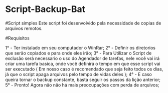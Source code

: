# Script-Backup-Bat

#Script simples
Este script foi desenvolvido pela necessidade de copias de arquivos remotos.

#Requisitos

1° - Ter instalado em seu computador o WinRar;
2° - Definir os diretorios que serão copiados e para onde eles irão;
3° - Para Utilizar o Script de exclusão será necessario o uso do Agendador de tarefas, nele você vai irá criar uma tarefa basica, onde você definirá o tempo em que esse script vai ser executado ( Em nosso caso é recomendado que seja feito todos os dias, já que o script apaga arquivos pelo tempo de vidas deles );
4° - E caso queira tornar o backup constante, basta seguir os passos da lição anterior;
5° - Pronto! Agora não não há mais preocupações com perda de arquivos;

